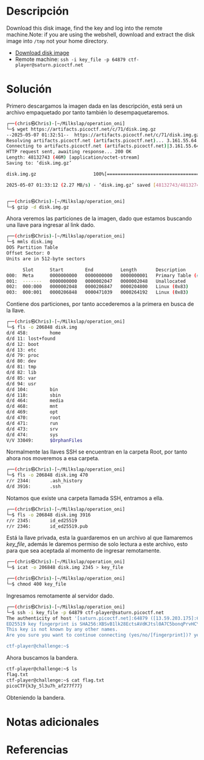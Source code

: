 # **Descripción**

Download this disk image, find the key and log into the remote machine.Note: if you are using the webshell, download and extract the disk image into `/tmp` not your home directory.

- [Download disk image](https://artifacts.picoctf.net/c/71/disk.img.gz)
- Remote machine: `ssh -i key_file -p 64879 ctf-player@saturn.picoctf.net`
# **Solución**

Primero descargamos la imagen dada en las descripción, está será un archivo empaquetado por tanto también lo desempaquetaremos.

```bash
┌──(chris㉿Chris)-[~/Milkslap/operation_oni]
└─$ wget https://artifacts.picoctf.net/c/71/disk.img.gz
--2025-05-07 01:32:51--  https://artifacts.picoctf.net/c/71/disk.img.gz
Resolving artifacts.picoctf.net (artifacts.picoctf.net)... 3.161.55.64, 3.161.55.100, 3.161.55.61, ...
Connecting to artifacts.picoctf.net (artifacts.picoctf.net)|3.161.55.64|:443... connected.
HTTP request sent, awaiting response... 200 OK
Length: 48132743 (46M) [application/octet-stream]
Saving to: ‘disk.img.gz’

disk.img.gz                     100%[======================================================>]  45.90M  2.50MB/s    in 20s

2025-05-07 01:33:12 (2.27 MB/s) - ‘disk.img.gz’ saved [48132743/48132743]


┌──(chris㉿Chris)-[~/Milkslap/operation_oni]
└─$ gzip -d disk.img.gz
```

Ahora veremos las particiones de la imagen, dado que estamos buscando una llave para ingresar al link dado.

```bash
┌──(chris㉿Chris)-[~/Milkslap/operation_oni]
└─$ mmls disk.img
DOS Partition Table
Offset Sector: 0
Units are in 512-byte sectors

      Slot      Start        End          Length       Description
000:  Meta      0000000000   0000000000   0000000001   Primary Table (#0)
001:  -------   0000000000   0000002047   0000002048   Unallocated
002:  000:000   0000002048   0000206847   0000204800   Linux (0x83)
003:  000:001   0000206848   0000471039   0000264192   Linux (0x83)
```

Contiene dos particiones, por tanto accederemos a la primera en busca de la llave.

```bash
┌──(chris㉿Chris)-[~/Milkslap/operation_oni]
└─$ fls -o 206848 disk.img
d/d 458:        home
d/d 11: lost+found
d/d 12: boot
d/d 13: etc
d/d 79: proc
d/d 80: dev
d/d 81: tmp
d/d 82: lib
d/d 85: var
d/d 94: usr
d/d 104:        bin
d/d 118:        sbin
d/d 464:        media
d/d 468:        mnt
d/d 469:        opt
d/d 470:        root
d/d 471:        run
d/d 473:        srv
d/d 474:        sys
V/V 33049:      $OrphanFiles
```

Normalmente las llaves SSH se encuentran en la carpeta Root, por tanto ahora nos moveremos a esa carpeta.

```bash
┌──(chris㉿Chris)-[~/Milkslap/operation_oni]
└─$ fls -o 206848 disk.img 470
r/r 2344:       .ash_history
d/d 3916:       .ssh
```

Notamos que existe una carpeta llamada SSH, entramos a ella.

```bash
┌──(chris㉿Chris)-[~/Milkslap/operation_oni]
└─$ fls -o 206848 disk.img 3916
r/r 2345:       id_ed25519
r/r 2346:       id_ed25519.pub

```

Está la llave privada, esta la guardaremos en un archivo al que llamaremos *key_file*, además le daremos permiso de solo lectura a este archivo, esto para que sea aceptada al momento de ingresar remotamente.

```bash
┌──(chris㉿Chris)-[~/Milkslap/operation_oni]
└─$ icat -o 206848 disk.img 2345 > key_file

┌──(chris㉿Chris)-[~/Milkslap/operation_oni]
└─$ chmod 400 key_file
```

Ingresamos remotamente al servidor dado.

```bash
┌──(chris㉿Chris)-[~/Milkslap/operation_oni]
└─$ ssh -i key_file -p 64879 ctf-player@saturn.picoctf.net
The authenticity of host '[saturn.picoctf.net]:64879 ([13.59.203.175]:64879)' can't be established.
ED25519 key fingerprint is SHA256:XBSvB1lk28EctsAVdKJtsl0A7C5bonqPrvHCYH8aEy4.
This key is not known by any other names.
Are you sure you want to continue connecting (yes/no/[fingerprint])? yes

ctf-player@challenge:~$ 
```

Ahora buscamos la bandera.

```bash
ctf-player@challenge:~$ ls
flag.txt
ctf-player@challenge:~$ cat flag.txt
picoCTF{k3y_5l3u7h_af277f77}
```

Obteniendo la bandera.
# **Notas adicionales**

# **Referencias**
